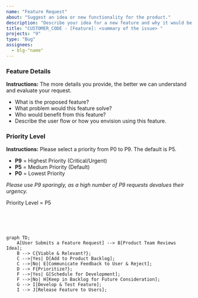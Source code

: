 ```yaml
---
name: "Feature Request"
about: "Suggest an idea or new functionality for the product."
description: "Describe your idea for a new feature and why it would be valuable."
title: "CUSTOMER_CODE - [Feature]: <summary of the issue> "
projects: "9"
type: "Bug"
assignees:
  - blg-"name"
---
```


### **Feature Details**
**Instructions:** The more details you provide, the better we can understand and evaluate your request.

* What is the proposed feature?
* What problem would this feature solve?
* Who would benefit from this feature?
* Describe the user flow or how you envision using this feature.

### **Priority Level**
**Instructions:** Please select a priority from P0 to P9. The default is P5.
* **P9** = Highest Priority (Critical/Urgent)
* **P5** = Medium Priority (Default)
* **P0** = Lowest Priority

_Please use P9 sparingly, as a high number of P9 requests devalues their urgency._

Priority Level = P5

<br>
<br>
<br>

```mermaid
graph TD;
    A[User Submits a Feature Request] --> B[Product Team Reviews Idea];
    B --> C{Viable & Relevant?};
    C -->|Yes| D[Add to Product Backlog];
    C -->|No| E[Communicate Feedback to User & Reject];
    D --> F{Prioritize?};
    F -->|Yes| G[Schedule for Development];
    F -->|No| H[Keep in Backlog for Future Consideration];
    G --> I[Develop & Test Feature];
    I --> J[Release Feature to Users];
```
